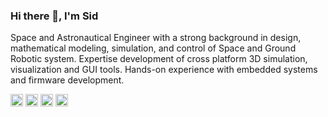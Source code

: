 ### Hi there 👋, I'm Sid
Space and Astronautical Engineer with a strong background in design, mathematical modeling, simulation, and control of Space and Ground Robotic system. Expertise development of cross platform 3D simulation, visualization and GUI tools. Hands-on experience with embedded systems and firmware development.


<img src="https://upload.wikimedia.org/wikipedia/commons/1/18/ISO_C%2B%2B_Logo.svg" width = "20"> <img src="https://upload.wikimedia.org/wikipedia/commons/thumb/1/13/Cmake.svg/900px-Cmake.svg.png" width = "20"> <img src="https://upload.wikimedia.org/wikipedia/commons/thumb/b/b0/NewTux.svg/800px-NewTux.svg.png" width ="20"> <img src="https://upload.wikimedia.org/wikipedia/commons/5/5f/Windows_logo_-_2012.svg" width = "20">


<!--
## Publications
1.   S. N. Deore, F. Santoni, F. Piergentili, and P. Marzioli. Attitude control of a fast retargeting agile nanosatellite usingNeural Network based steering for Variable Speed Control Moment Gyroscopes.  Number June, Saint Petersburg,Russia, 2021. International Astronautical Federation (IAF)
2.  S. N. Deore, F. Santoni, F. Piergentili, and P. Marzioli. Design and Manufacturing of Hardware in Loop simulationtestbed equipped with Variable Speed Control Moment Gyroscopes Siddharth Nimbajirao Deore.  Number June,Petersburg, St Federation, Russian, 2021. International Astronautical Federation (IAF)
-->


<!--
![Anurag's GitHub stats](https://github-readme-stats.vercel.app/api?username=siddharthdeore&show_icons=true&theme=radical)

**siddharthdeore/siddharthdeore** is a ✨ _special_ ✨ repository because its `README.md` (this file) appears on your GitHub profile.
-->
<!-- 
[![trophy](https://github-profile-trophy.vercel.app/?username=siddharthdeore&theme=nord)](https://github.com/ryo-ma/github-profile-trophy)
-->

<!-- 
[![Top Langs](https://github-readme-stats.vercel.app/api/top-langs/?username=siddharthdeore)](https://github.com/anuraghazra/github-readme-stats)
-->

<!-- 

Here are some ideas to get you started:

- 🔭 I’m currently working on ...
- 🌱 I’m currently learning ...
- 👯 I’m looking to collaborate on ...
- 🤔 I’m looking for help with ...
- 💬 Ask me about ...
- 📫 How to reach me: ...
- 😄 Pronouns: ...
- ⚡ Fun fact: ...
-->

